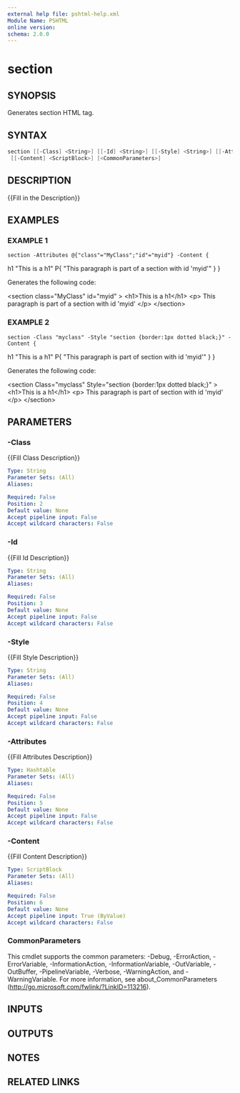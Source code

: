 ```yaml
---
external help file: pshtml-help.xml
Module Name: PSHTML
online version:
schema: 2.0.0
---
```


# section

## SYNOPSIS
Generates section HTML tag.

## SYNTAX

``` powershell
section [[-Class] <String>] [[-Id] <String>] [[-Style] <String>] [[-Attributes] <Hashtable>]
 [[-Content] <ScriptBlock>] [<CommonParameters>]
```

## DESCRIPTION
{{Fill in the Description}}

## EXAMPLES

### EXAMPLE 1
```
section -Attributes @{"class"="MyClass";"id"="myid"} -Content {
```

h1 "This is a h1"
    P{
        "This paragraph is part of a section with id 'myid'"
    }
}

Generates the following code:

\<section class="MyClass" id="myid" \>
    \<h1\>This is a h1\</h1\>
    \<p\>
        This paragraph is part of a section with id 'myid'
    \</p\>
\</section\>

### EXAMPLE 2
```
section -Class "myclass" -Style "section {border:1px dotted black;}" -Content {
```

h1 "This is a h1"
    P{
        "This paragraph is part of section with id 'myid'"
    }
}

Generates the following code:

\<section Class="myclass" Style="section {border:1px dotted black;}" \>
\<h1\>This is a h1\</h1\>
    \<p\>
    This paragraph is part of section with id 'myid'
    \</p\>
\</section\>

## PARAMETERS

### -Class
{{Fill Class Description}}

```yaml
Type: String
Parameter Sets: (All)
Aliases:

Required: False
Position: 2
Default value: None
Accept pipeline input: False
Accept wildcard characters: False
```

### -Id
{{Fill Id Description}}

```yaml
Type: String
Parameter Sets: (All)
Aliases:

Required: False
Position: 3
Default value: None
Accept pipeline input: False
Accept wildcard characters: False
```

### -Style
{{Fill Style Description}}

```yaml
Type: String
Parameter Sets: (All)
Aliases:

Required: False
Position: 4
Default value: None
Accept pipeline input: False
Accept wildcard characters: False
```

### -Attributes
{{Fill Attributes Description}}

```yaml
Type: Hashtable
Parameter Sets: (All)
Aliases:

Required: False
Position: 5
Default value: None
Accept pipeline input: False
Accept wildcard characters: False
```

### -Content
{{Fill Content Description}}

```yaml
Type: ScriptBlock
Parameter Sets: (All)
Aliases:

Required: False
Position: 6
Default value: None
Accept pipeline input: True (ByValue)
Accept wildcard characters: False
```

### CommonParameters
This cmdlet supports the common parameters: -Debug, -ErrorAction, -ErrorVariable, -InformationAction, -InformationVariable, -OutVariable, -OutBuffer, -PipelineVariable, -Verbose, -WarningAction, and -WarningVariable.
For more information, see about_CommonParameters (http://go.microsoft.com/fwlink/?LinkID=113216).

## INPUTS

## OUTPUTS

## NOTES

## RELATED LINKS
